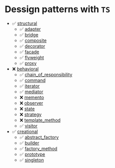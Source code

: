 # Dessign patterns with ```TS```

* ✅ [structural](https://github.com/iamsergo/dp_ts/tree/main/structural)
  * ✅ [adapter](https://github.com/iamsergo/dp_ts/tree/main/structural/adapter)
  * ✅ [bridge](https://github.com/iamsergo/dp_ts/tree/main/structural/bridge)
  * ✅ [composite](https://github.com/iamsergo/dp_ts/tree/main/structural/composite)
  * ✅ [decorator](https://github.com/iamsergo/dp_ts/tree/main/structural/decorator)
  * ✅ [facade](https://github.com/iamsergo/dp_ts/tree/main/structural/facade)
  * ✅ [flyweight](https://github.com/iamsergo/dp_ts/tree/main/structural/flyweight)
  * ✅ [proxy](https://github.com/iamsergo/dp_ts/tree/main/structural/proxy)
* ❌ [behavioral](https://github.com/iamsergo/dp_ts/tree/main/behavioral)
  * ✅ [chain_of_responsibility](https://github.com/iamsergo/dp_ts/tree/main/behavioral/chain_of_responsibility)
  * ✅ [command](https://github.com/iamsergo/dp_ts/tree/main/behavioral/command)
  * ✅ [iterator](https://github.com/iamsergo/dp_ts/tree/main/behavioral/iterator)
  * ✅ [mediator](https://github.com/iamsergo/dp_ts/tree/main/behavioral/mediator)
  * ❌ [memento](https://github.com/iamsergo/dp_ts/tree/main/behavioral/memento)
  * ❌ [observer](https://github.com/iamsergo/dp_ts/tree/main/behavioral/observer)
  * ❌ [state](https://github.com/iamsergo/dp_ts/tree/main/behavioral/state)
  * ❌ [strategy](https://github.com/iamsergo/dp_ts/tree/main/behavioral/strategy)
  * ❌ [template_method](https://github.com/iamsergo/dp_ts/tree/main/behavioral/template_method)
  * ✅ [visitor](https://github.com/iamsergo/dp_ts/tree/main/behavioral/visitor)
* ✅ [creational](https://github.com/iamsergo/dp_ts/tree/main/creational)
  * ✅ [abstract_factory](https://github.com/iamsergo/dp_ts/tree/main/creational/abstract_factory)
  * ✅ [builder](https://github.com/iamsergo/dp_ts/tree/main/creational/builder)
  * ✅ [factory_method](https://github.com/iamsergo/dp_ts/tree/main/creational/factory_method)
  * ✅ [prototype](https://github.com/iamsergo/dp_ts/tree/main/creational/prototype)
  * ✅ [singleton](https://github.com/iamsergo/dp_ts/tree/main/creational/singleton)